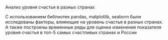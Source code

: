 Анализ уровня счастья в разных странах

С использованием библиотек pandas, matplotlib, seaborn были исследованы факторы, влияющие на уровень счастья в разных странах. А также построены временные ряды для оценки изменения показателя уровня счастья в топ-5 самых счастливых странах и России
